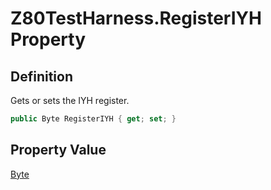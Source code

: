 # Z80TestHarness.RegisterIYH Property
## Definition

Gets or sets the IYH register.

```c#
public Byte RegisterIYH { get; set; }
```

## Property Value

[Byte](https://learn.microsoft.com/en-gb/dotnet/api/System.Byte)
